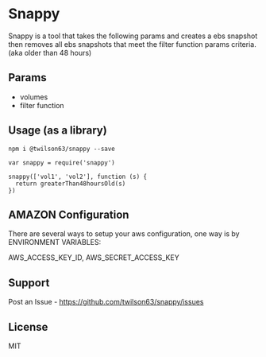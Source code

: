 # Snappy

Snappy is a tool that takes the following params and creates a ebs snapshot then removes all ebs snapshots that meet the filter function params criteria.  (aka older than 48 hours)

## Params

* volumes
* filter function

## Usage (as a library)

```
npm i @twilson63/snappy --save
```

```
var snappy = require('snappy')

snappy(['vol1', 'vol2'], function (s) {
  return greaterThan48hoursOld(s)
})
```

## AMAZON Configuration

There are several ways to setup your aws configuration, one way is by ENVIRONMENT VARIABLES:

AWS_ACCESS_KEY_ID, AWS_SECRET_ACCESS_KEY

## Support 

Post an Issue - https://github.com/twilson63/snappy/issues

## License

MIT